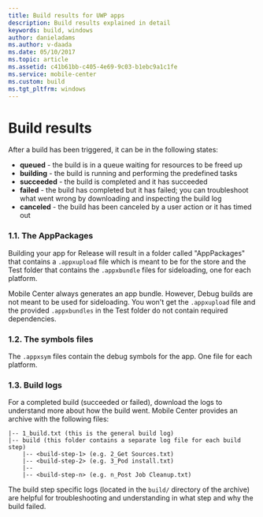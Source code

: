 ```yaml
---
title: Build results for UWP apps
description: Build results explained in detail
keywords: build, windows
author: danieladams
ms.author: v-daada
ms.date: 05/10/2017
ms.topic: article
ms.assetid: c41b61bb-c405-4e69-9c03-b1ebc9a1c1fe
ms.service: mobile-center
ms.custom: build
ms.tgt_pltfrm: windows
---
```


# Build results
After a build has been triggered, it can be in the following states:
* **queued** -  the build is in a queue waiting for resources to be freed up
* **building** - the build is running and performing the predefined tasks
* **succeeded** - the build is completed and it has succeeded
* **failed** - the build has completed but it has failed; you can troubleshoot what went wrong by downloading and inspecting the build log
* **canceled** - the build has been canceled by a user action or it has timed out

### 1.1. The AppPackages
Building your app for Release will result in a folder called "AppPackages" that contains a `.appxupload` file which is meant to be for the store and the Test folder that contains the `.appxbundle` files for sideloading, one for each platform.

Mobile Center always generates an app bundle. However, Debug builds are not meant to be used for sideloading. You won't get the `.appxupload` file and the provided `.appxbundles` in the Test folder do not contain required dependencies.

### 1.2. The symbols files
The `.appxsym` files contain the debug symbols for the app. One file for each platform.

### 1.3. Build logs
For a completed build (succeeded or failed), download the logs to understand more about how the build went. Mobile Center provides an archive with the following files:
```
|-- 1_build.txt (this is the general build log)
|-- build (this folder contains a separate log file for each build step)
    |-- <build-step-1> (e.g. 2_Get Sources.txt)
    |-- <build-step-2> (e.g. 3_Pod install.txt)
    |--
    |-- <build-step-n> (e.g. n_Post Job Cleanup.txt)
```

The build step specific logs (located in the `build/` directory of the archive) are helpful for troubleshooting and understanding in what step and why the build failed.